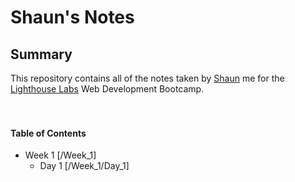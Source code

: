 # Shaun's Notes

## Summary

This repository contains all of the notes taken by [Shaun](https://github.com/Connecshaun) me for the [Lighthouse Labs](https://www.lighthouselabs.ca/) Web Development Bootcamp.
<br>
<br>
<br>
#### Table of Contents
* Week 1 [/Week_1]
  * Day 1 [/Week_1/Day_1]